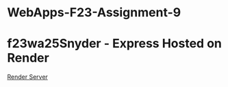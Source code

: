 # WebApps-F23-Assignment-9
# f23wa25Snyder - Express Hosted on Render
[Render Server](https://server-pqxq.onrender.com/)
